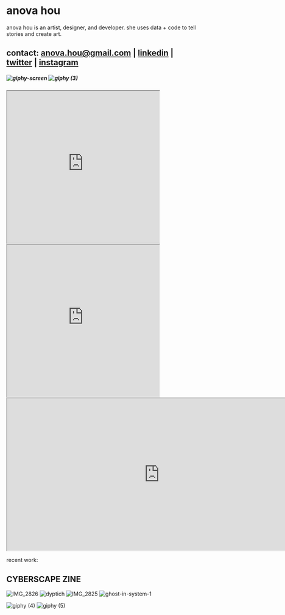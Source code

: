 # anova hou
anova hou is an artist, designer, and developer. she uses data + code to tell stories and create art. 
## contact: anova.hou@gmail.com | [linkedin](https://www.linkedin.com/in/anova-hou/) | [twitter](https://twitter.com/anova_hou) | [instagram](https://www.instagram.com/anovh/)
##### ![giphy-screen](https://github.com/novahdesign/novahdesign.github.io/assets/73559847/73673354-8176-4744-a16b-0d856b599a31) ![giphy (3)](https://github.com/novahdesign/novahdesign.github.io/assets/73559847/1f853478-372c-4305-9583-67e193c43c84)

<iframe src="https://openprocessing.org/sketch/2022819/embed/" width="400" height="400"></iframe> <iframe src="https://openprocessing.org/sketch/1990482/embed/" width="400" height="400"></iframe>
<iframe src="https://openprocessing.org/sketch/1059150/embed/" width="800" height="400"></iframe>



recent work:
## CYBERSCAPE ZINE
![IMG_2826](https://github.com/novahdesign/novahdesign.github.io/assets/73559847/f9f082ec-8854-4765-866f-4b13378471d6)
![dyptich](https://github.com/novahdesign/novahdesign.github.io/assets/73559847/604128ca-2f26-47fb-82cc-5ff839231933)
![IMG_2825](https://github.com/novahdesign/novahdesign.github.io/assets/73559847/fd2fed8a-c886-4bbc-9326-5cd32e467e06)
![ghost-in-system-1](https://github.com/novahdesign/novahdesign.github.io/assets/73559847/b36fb218-7d5b-43d4-a106-6bd44c729243)

![giphy (4)](https://github.com/novahdesign/novahdesign.github.io/assets/73559847/b466cee6-6aa9-4159-bf07-7e0c056f3c6f)
![giphy (5)](https://github.com/novahdesign/novahdesign.github.io/assets/73559847/acdb1768-81f6-4ca0-8667-a61a51035139)
